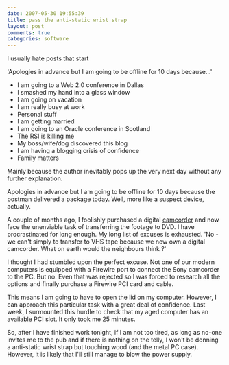 ```yaml
---
date: 2007-05-30 19:55:39
title: pass the anti-static wrist strap
layout: post
comments: true
categories: software
---
```

I usually hate posts that start

'Apologies in advance but I am going to be offline for 10 days
because...'

- I am going to a Web 2.0 conference in Dallas
- I smashed my hand into a glass window
- I am going on vacation
- I am really busy at work
- Personal stuff
- I am getting married
- I am going to an Oracle conference in Scotland
- The RSI is killing me
- My boss/wife/dog discovered this blog
- I am having a blogging crisis of confidence
- Family matters

Mainly because the author inevitably pops up the very next day without
any further explanation.

Apologies in advance but I am going to be offline for 10 days because
the postman delivered a package today. Well, more like a suspect
[device](http://www.directusbstore.co.uk/cnb/shop/directusbstore?productID=64&search=firewire+pci+card&op=catalogue-product_info-null),
actually.

A couple of months ago, I foolishly purchased a digital
[camcorder](http://www.amazon.co.uk/exec/obidos/ASIN/B000MK3XVQ/202-2183615-0611840)
and now face the unenviable task of transferring the footage to DVD. I
have procrastinated for long enough. My long list of excuses is
exhausted. 'No - we can't simply to transfer to VHS tape because we now
own a digital camcorder. What on earth would the neighbours think ?'

I thought I had stumbled upon the perfect excuse. Not one of our modern
computers is equipped with a Firewire port to connect the Sony camcorder
to the PC. But no. Even that was rejected so I was forced to research
all the options and finally purchase a Firewire PCI card and cable.

This means I am going to have to open the lid on my computer. However, I
can approach this particular task with a great deal of confidence. Last
week, I surmounted this hurdle to check that my aged computer has an
available PCI slot. It only took me 25 minutes.

So, after I have finished work tonight, if I am not too tired, as long
as no-one invites me to the pub and if there is nothing on the telly, I
won't be donning a anti-static wrist strap but touching wood (and the
metal PC case). However, it is likely that I'll still manage to blow the
power supply.
